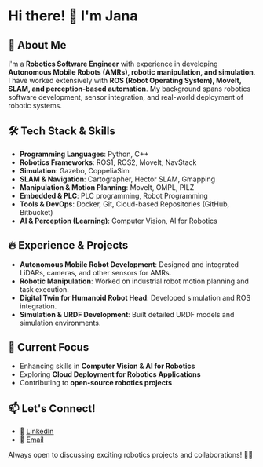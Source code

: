 # Hi there! 👋 I'm Jana

## 🚀 About Me

I'm a **Robotics Software Engineer** with experience in developing **Autonomous Mobile Robots (AMRs), robotic manipulation, and simulation**. I have worked extensively with **ROS (Robot Operating System), MoveIt, SLAM, and perception-based automation**. My background spans robotics software development, sensor integration, and real-world deployment of robotic systems.

## 🛠️ Tech Stack & Skills

- **Programming Languages**: Python, C++
- **Robotics Frameworks**: ROS1, ROS2, MoveIt, NavStack
- **Simulation**: Gazebo, CoppeliaSim
- **SLAM & Navigation**: Cartographer, Hector SLAM, Gmapping
- **Manipulation & Motion Planning**: MoveIt, OMPL, PILZ
- **Embedded & PLC**: PLC programming, Robot Programming
- **Tools & DevOps**: Docker, Git, Cloud-based Repositories (GitHub, Bitbucket)
- **AI & Perception (Learning)**: Computer Vision, AI for Robotics

## 🔥 Experience & Projects

- **Autonomous Mobile Robot Development**: Designed and integrated LiDARs, cameras, and other sensors for AMRs.
- **Robotic Manipulation**: Worked on industrial robot motion planning and task execution.
- **Digital Twin for Humanoid Robot Head**: Developed simulation and ROS integration.
- **Simulation & URDF Development**: Built detailed URDF models and simulation environments.

## 📌 Current Focus

- Enhancing skills in **Computer Vision & AI for Robotics**
- Exploring **Cloud Deployment for Robotics Applications**
- Contributing to **open-source robotics projects**

## 📫 Let's Connect!

- 💼 [LinkedIn](https://www.linkedin.com/in/janaardhanan)
- 📧 [Email](mailto:a.janaardhanan@gmail.com)

Always open to discussing exciting robotics projects and collaborations! 🚀🤖

